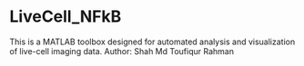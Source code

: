 # LiveCell_NFkB
This is a MATLAB toolbox designed for automated analysis and visualization of live-cell imaging data. Author: Shah Md Toufiqur Rahman
